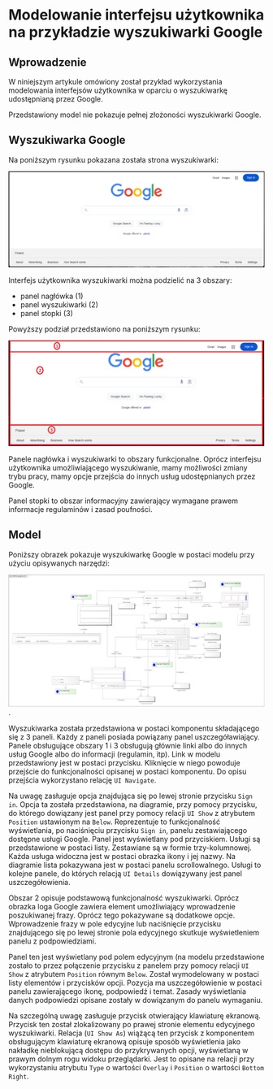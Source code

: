 # Modelowanie interfejsu użytkownika na przykładzie wyszukiwarki Google

## Wprowadzenie

W niniejszym artykule omówiony został przykład wykorzystania modelowania interfejsów użytkownika w oparciu o wyszukiwarkę udostępnianą przez Google.

Przedstawiony model nie pokazuje pełnej złożoności wyszukiwarki Google.

## Wyszukiwarka Google

Na poniższym rysunku pokazana została strona wyszukiwarki:

![Wyszukiwarka Google](../../img/google-search.png)

Interfejs użytkownika wyszukiwarki można podzielić na 3 obszary:

* panel nagłówka (1)
* panel wyszukiwarki (2)
* panel stopki (3)

Powyższy podział przedstawiono na poniższym rysunku:

![Obszary wyszukiwarki Google](../../img/google-search-areas.png)

Panele nagłówka i wyszukiwarki to obszary funkcjonalne. Oprócz interfejsu użytkownika umożliwiającego wyszukiwanie, mamy możliwości zmiany trybu pracy, mamy opcje przejścia do innych usług udostępnianych przez Google.

Panel stopki to obszar informacyjny zawierający wymagane prawem informacje regulaminów i zasad poufności.

## Model

Poniższy obrazek pokazuje wyszukiwarkę Google w postaci modelu przy użyciu opisywanych narzędzi:

![Model wyszukiwarki Google](../../img/google-search-model.png).

Wyszukiwarka została przedstawiona w postaci komponentu składającego się z 3 paneli. Każdy z paneli posiada powiązany panel uszczegóławiający. Panele obsługujące obszary 1 i 3 obsługują głównie linki albo do innych usług Google albo do informacji (regulamin, itp). Link w modelu przedstawiony jest w postaci przycisku. Kliknięcie w niego powoduje przejście do funkcjonalności opisanej w postaci komponentu. Do opisu przejścia wykorzystano relację `UI Navigate`.

Na uwagę zasługuje opcja znajdująca się po lewej stronie przycisku `Sign in`. Opcja ta została przedstawiona, na diagramie, przy pomocy przycisku, do którego dowiązany jest panel przy pomocy relacji `UI Show` z atrybutem `Position` ustawionym na `Below`. Reprezentuje to funkcjonalność wyświetlania, po naciśnięciu przycisku `Sign in`, panelu zestawiającego dostępne usługi Google. Panel jest wyświetlany pod przyciskiem. Usługi są przedstawione w postaci listy. Zestawiane są w formie trzy-kolumnowej. Każda usługa widoczna jest w postaci obrazka ikony i jej nazwy. Na diagramie lista pokazywana jest w postaci panelu scrollowalnego. Usługi to kolejne panele, do których relacją `UI Details` dowiązywany jest panel uszczegółowienia.

Obszar 2 opisuje podstawową funkcjonalność wyszukiwarki. Oprócz obrazka loga Google zawiera element umożliwiający wprowadzenie poszukiwanej frazy. Oprócz tego pokazywane są dodatkowe opcje. Wprowadzenie frazy w pole edycyjne lub naciśnięcie przycisku znajdującego się po lewej stronie pola edycyjnego skutkuje wyświetleniem panelu z podpowiedziami.

Panel ten jest wyświetlany pod polem edycyjnym (na modelu przedstawione zostało to przez połączenie przycisku z panelem przy pomocy relacji `UI Show` z atrybutem `Position` równym `Below`. Został wymodelowany w postaci listy elementów i przycisków opcji. Pozycja ma uszczegółowienie w postaci panelu zawierającego ikonę, podpowiedź i temat. Zasady wyświetlania danych podpowiedzi opisane zostały w dowiązanym do panelu wymaganiu.

Na szczególną uwagę zasługuje przycisk otwierający klawiaturę ekranową. Przycisk ten został zlokalizowany po prawej stronie elementu edycyjnego wyszukiwarki. Relacja (`UI Show As`) wiążącą ten przycisk z komponentem obsługującym klawiaturę ekranową opisuje sposób wyświetlenia jako nakładkę nieblokującą dostępu do przykrywanych opcji, wyświetlaną w prawym dolnym rogu widoku przeglądarki. Jest to opisane na relacji przy wykorzystaniu atrybutu `Type` o wartości `Overlay` i `Position` o wartości `Bottom Right`.
